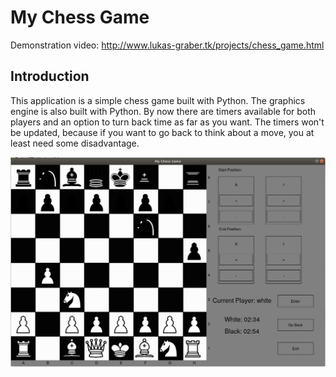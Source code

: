 # My Chess Game
Demonstration video: http://www.lukas-graber.tk/projects/chess_game.html
## Introduction
This application is a simple chess game built with Python. The graphics engine is also built with Python. By now there are timers available for both players and an option to turn back time as far as you want. The timers won't be updated, because if you want to go back to think about a move, you at least need some disadvantage.

![alt text](https://github.com/lulu98/my-chess-game/blob/master/thumbnail.png)
